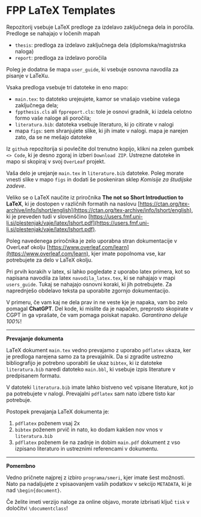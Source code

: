 # FPP LaTeX Templates

Repozitorij vsebuje LaTeX predloge za izdelavo zaključnega dela in poročila. Predloge se nahajajo v ločenih mapah

 - ```thesis```: predloga za izdelavo zaključnega dela (diplomska/magistrska naloga)
 - ```report```: predloga za izdelavo poročila

 Poleg je dodatna še mapa ```user_guide```, ki vsebuje osnovna navodila za pisanje v LaTeXu.

 Vsaka predloga vsebuje tri datoteke in eno mapo:

 - ```main.tex```: to datoteko urejeujete, kamor se vnašajo vsebine vašega zaključnega dela;
 - ```fppthesis.cls``` ali ```fppreport.cls```: tole je osnovi gradnik, ki izdela celotno formo vaše naloge ali poročila;
 - ```literatura.bib```: datoteka vsebuje literaturo, ki jo citirate v nalogi
 - mapa ```figs```: sem shranjujete slike, ki jih imate v nalogi. mapa je narejen zato, da se ne mešajo datoteke

Iz ```github``` repozitorija si povlečite dol trenutno kopijo, klikni na zelen gumbek ```<> Code```, ki je desno zgoraj in izberi ```Download ZIP```. Ustrezne datoteke in mapo si skopiraj v svoj ```OverLeaf``` projekt.

Vaša delo je urejanje ```main.tex``` in ```literature.bib``` datoteke. Poleg morate vnesti slike v mapo ```figs``` in dodati še poskeniran sklep *Komisije za študijske zadeve*.

Veliko se o LaTeX naučite iz priročnika **The not so Short Introduction to LaTeX**, ki je dostopen v različnih formatih na naslovu [https://ctan.org/tex-archive/info/lshort/english](https://ctan.org/tex-archive/info/lshort/english),
ki je preveden tudi v slovenščino [https://users.fmf.uni-lj.si/plestenjak/vaje/latex/lshort.pdf](https://users.fmf.uni-lj.si/plestenjak/vaje/latex/lshort.pdf).

Poleg navedenega priročnika je zelo uporabna stran dokumentacije v OverLeaf okolju [https://www.overleaf.com/learn](https://www.overleaf.com/learn), kjer imate popolnoma vse, kar potrebujete za delo v LaTeX okolju.

Pri prvih korakih v latex, si lahko pogledate z uporabo latex primera, kot so napisana navodila za latex ```navodila_latex.tex```, ki se nahajajo v mapi ```users_guide```. Tukaj se nahajajo osnovni koraki, ki jih potrebujete. Za naprednješo obdelavo teksta pa uporabite zgornjo dokumentacijo.

V primeru, če vam kaj ne dela prav in ne veste kje je napaka, vam bo zelo pomagal **ChatGPT**. Del kode, ki mislite da je napačen, preprosto skopirate v CGPT in ga vprašate, če vam pomaga poiskat napako. *Garantirano deluje 100\%*!


<hr>

**Prevajanje dokumenta**

LaTeX dokument ```main.tex``` vedno prevajamo z uporabo ```pdflatex``` ukaza, ker je predloga narejena samo za ta prevajalnik. Da si zgradite ustrezno bibliografijo je potrebno uporabiti še ukaz ```bibtex```, ki iz datoteke ```literatura.bib``` naredi datoteko ```main.bbl```, ki vsebuje izpis literature v predpisanem formatu.

V datoteki ```literatura.bib``` imate lahko bistveno več vpisane literature, kot jo pa potrebujete v nalogi. Prevajalni ```pdflatex``` sam nato izbere tisto kar potrebuje.

Postopek prevajanja LaTeX dokumenta je:
 1. ```pdflatex``` poženem vsaj 2x
 2. ```bibtex``` poženem prvič in nato, ko dodam kakšen nov vnos v ```literatura.bib```
 3. ```pdflatex``` poženem še na zadnje in dobim ```main.pdf``` dokument z vso izpisano literaturo in ustreznimi referencami v dokumentu.


<hr>

**Pomembno**

Vedno pričnete najprej z izbiro ```programa/smeri```, kjer imate šest možnosti. Nato pa nadaljujete z vpisaovanjem vaših podatkov v sekcijo ```METADATA```, ki je nad ```\begin{document}```.

Če želite imeti verzijo naloge za online objavo, morate izbrisati ključ ```tisk``` v določitvi ```\documentclass```!

